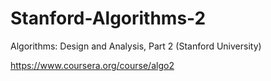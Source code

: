 Stanford-Algorithms-2
=====================

Algorithms: Design and Analysis, Part 2 (Stanford University) 

https://www.coursera.org/course/algo2
